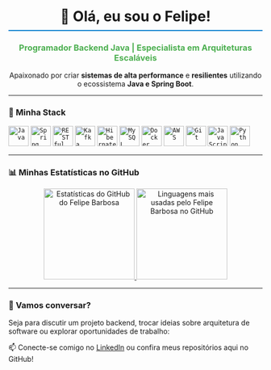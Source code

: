 <div align="center">
  <h1 style="border-bottom: 2px solid #007ACC; padding-bottom: 10px;">👋 Olá, eu sou o Felipe!</h1>
  <h3 style="color: #4CAF50;">Programador Backend Java | Especialista em Arquiteturas Escaláveis</h3>
  <p>
    Apaixonado por criar <strong>sistemas de alta performance</strong> e <strong>resilientes</strong> utilizando o ecossistema <strong>Java e Spring Boot</strong>.<br/>
  </p>
</div>

---

### 🧠 Minha Stack

<p align="left">
  <code><img width="40px" src="https://cdn.jsdelivr.net/gh/devicons/devicon/icons/java/java-original.svg" title="Java"/></code>
  <code><img width="40px" src="https://cdn.jsdelivr.net/gh/devicons/devicon/icons/spring/spring-original.svg" title="Spring Boot"/></code>
  <code><img width="40px" src="https://cdn-icons-png.flaticon.com/512/2103/2103633.png" title="RESTful APIs"/></code>
  <code><img width="40px" src="https://raw.githubusercontent.com/simple-icons/simple-icons/develop/icons/apachekafka.svg" title="Kafka"/></code>
 <code><img width="40px" src="https://cdn.jsdelivr.net/gh/devicons/devicon/icons/hibernate/hibernate-original.svg" title="Hibernate"/></code>
 <code><img width="40px" src="https://cdn.jsdelivr.net/gh/devicons/devicon/icons/mysql/mysql-original.svg" title="MySQL"/></code>
  <code><img width="40px" src="https://cdn.jsdelivr.net/gh/devicons/devicon/icons/docker/docker-original.svg" title="Docker"/></code>
<code><img width="40px" src="https://upload.wikimedia.org/wikipedia/commons/9/93/Amazon_Web_Services_Logo.svg" title="AWS"/></code>
  <code><img width="40px" src="https://cdn.jsdelivr.net/gh/devicons/devicon/icons/git/git-original.svg" title="Git"/></code>
  <code><img width="40px" src="https://cdn.jsdelivr.net/gh/devicons/devicon/icons/javascript/javascript-original.svg" title="JavaScript"/></code>
  <code><img width="40px" src="https://cdn.jsdelivr.net/gh/devicons/devicon/icons/python/python-original.svg" title="Python"/></code>


</p>

---

### 📊 Minhas Estatísticas no GitHub

<div align="center">
  <!-- Card de estatísticas -->
  <a href="https://github.com/FelipedBarbosa">
    <img height="180em" src="https://github-readme-stats.vercel.app/api?username=FelipedBarbosa&show_icons=true&theme=dark&include_all_commits=true&count_private=true&locale=pt-BR&title_color=007ACC&text_color=ffffff&bg_color=0d1117" alt="Estatísticas do GitHub do Felipe Barbosa"/>
    <img height="180em" src="https://github-readme-stats.vercel.app/api/top-langs/?username=FelipedBarbosa&layout=compact&langs_count=7&theme=dark&locale=pt-BR&title_color=007ACC&text_color=ffffff&bg_color=0d1117" alt="Linguagens mais usadas pelo Felipe Barbosa no GitHub"/>
  </a>
</div>

---

### 💬 Vamos conversar?

<p>Seja para discutir um projeto backend, trocar ideias sobre arquitetura de software ou explorar oportunidades de trabalho:</p>

📫 Conecte-se comigo no [LinkedIn](https://linkedin.com/in/felipedbarbosa/) ou confira meus repositórios aqui no GitHub!  
